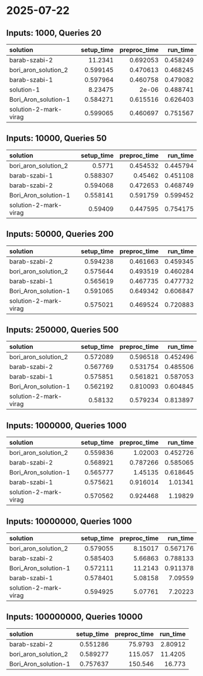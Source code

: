 # 2025-07-22

## Inputs: 1000, Queries 20

| solution              |   setup_time |   preproc_time |   run_time |
|:----------------------|-------------:|---------------:|-----------:|
| barab-szabi-2         |    11.2341   |       0.692053 |   0.458249 |
| bori_aron_solution_2  |     0.599145 |       0.470613 |   0.468245 |
| barab-szabi-1         |     0.597964 |       0.460758 |   0.479082 |
| solution-1            |     8.23475  |       2e-06    |   0.488741 |
| Bori_Aron_solution-1  |     0.584271 |       0.615516 |   0.626403 |
| solution-2-mark-virag |     0.599065 |       0.460697 |   0.751567 |

## Inputs: 10000, Queries 50

| solution              |   setup_time |   preproc_time |   run_time |
|:----------------------|-------------:|---------------:|-----------:|
| bori_aron_solution_2  |     0.5771   |       0.454532 |   0.445794 |
| barab-szabi-1         |     0.588307 |       0.45462  |   0.451108 |
| barab-szabi-2         |     0.594068 |       0.472653 |   0.468749 |
| Bori_Aron_solution-1  |     0.558141 |       0.591759 |   0.599452 |
| solution-2-mark-virag |     0.59409  |       0.447595 |   0.754175 |

## Inputs: 50000, Queries 200

| solution              |   setup_time |   preproc_time |   run_time |
|:----------------------|-------------:|---------------:|-----------:|
| barab-szabi-2         |     0.594238 |       0.461663 |   0.459345 |
| bori_aron_solution_2  |     0.575644 |       0.493519 |   0.460284 |
| barab-szabi-1         |     0.565619 |       0.467735 |   0.477732 |
| Bori_Aron_solution-1  |     0.591065 |       0.649342 |   0.606847 |
| solution-2-mark-virag |     0.575021 |       0.469524 |   0.720883 |

## Inputs: 250000, Queries 500

| solution              |   setup_time |   preproc_time |   run_time |
|:----------------------|-------------:|---------------:|-----------:|
| bori_aron_solution_2  |     0.572089 |       0.596518 |   0.452496 |
| barab-szabi-2         |     0.567769 |       0.531754 |   0.485506 |
| barab-szabi-1         |     0.575851 |       0.561821 |   0.587053 |
| Bori_Aron_solution-1  |     0.562192 |       0.810093 |   0.604845 |
| solution-2-mark-virag |     0.58132  |       0.579234 |   0.813897 |

## Inputs: 1000000, Queries 1000

| solution              |   setup_time |   preproc_time |   run_time |
|:----------------------|-------------:|---------------:|-----------:|
| bori_aron_solution_2  |     0.559836 |       1.02003  |   0.452726 |
| barab-szabi-2         |     0.568921 |       0.787266 |   0.585065 |
| Bori_Aron_solution-1  |     0.565777 |       1.45135  |   0.618645 |
| barab-szabi-1         |     0.575621 |       0.916014 |   1.01341  |
| solution-2-mark-virag |     0.570562 |       0.924468 |   1.19829  |

## Inputs: 10000000, Queries 1000

| solution              |   setup_time |   preproc_time |   run_time |
|:----------------------|-------------:|---------------:|-----------:|
| bori_aron_solution_2  |     0.579055 |        8.15017 |   0.567176 |
| barab-szabi-2         |     0.585403 |        5.66863 |   0.788133 |
| Bori_Aron_solution-1  |     0.572111 |       11.2143  |   0.911378 |
| barab-szabi-1         |     0.578401 |        5.08158 |   7.09559  |
| solution-2-mark-virag |     0.594925 |        5.07761 |   7.20223  |

## Inputs: 100000000, Queries 10000

| solution             |   setup_time |   preproc_time |   run_time |
|:---------------------|-------------:|---------------:|-----------:|
| barab-szabi-2        |     0.551286 |        75.9793 |    2.80912 |
| bori_aron_solution_2 |     0.589277 |       115.057  |   11.4205  |
| Bori_Aron_solution-1 |     0.757637 |       150.546  |   16.773   |